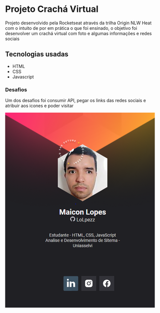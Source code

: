 <h1>Projeto Crachá Virtual</h1>
<p>Projeto desenvolvido pela Rocketseat através da trilha Origin NLW Heat com o intuito de por em prática o que foi ensinado, o objetivo foi desenvolver um crachá virtual com foto e algumas informações e redes sociais</p>

<h2>Tecnologias usadas</h2>
<ul>
<li>HTML</li>
<li>CSS</li>
<li>Javascript</li>
</ul>
 
 <h3>Desafios</h3>
 <p>Um dos desafios foi consumir API, pegar os links das redes sociais e atribuir aos icones e poder visitar</p>
 
 <p>
 <img src="https://github.com/LoLpezz/cracha-virtual-nlw/blob/main/Cracha%20virtual.PNG">
 </p>
